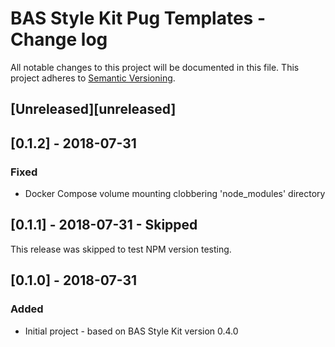 # BAS Style Kit Pug Templates - Change log

All notable changes to this project will be documented in this file.
This project adheres to [Semantic Versioning](http://semver.org/spec/v2.0.0.html).

## [Unreleased][unreleased]

## [0.1.2] - 2018-07-31

### Fixed

* Docker Compose volume mounting clobbering 'node_modules' directory

## [0.1.1] - 2018-07-31 - Skipped

This release was skipped to test NPM version testing.

## [0.1.0] - 2018-07-31

### Added 

* Initial project - based on BAS Style Kit version 0.4.0
